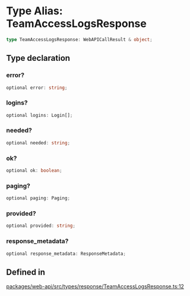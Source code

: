 # Type Alias: TeamAccessLogsResponse

```ts
type TeamAccessLogsResponse: WebAPICallResult & object;
```

## Type declaration

### error?

```ts
optional error: string;
```

### logins?

```ts
optional logins: Login[];
```

### needed?

```ts
optional needed: string;
```

### ok?

```ts
optional ok: boolean;
```

### paging?

```ts
optional paging: Paging;
```

### provided?

```ts
optional provided: string;
```

### response\_metadata?

```ts
optional response_metadata: ResponseMetadata;
```

## Defined in

[packages/web-api/src/types/response/TeamAccessLogsResponse.ts:12](https://github.com/slackapi/node-slack-sdk/blob/main/packages/web-api/src/types/response/TeamAccessLogsResponse.ts#L12)
